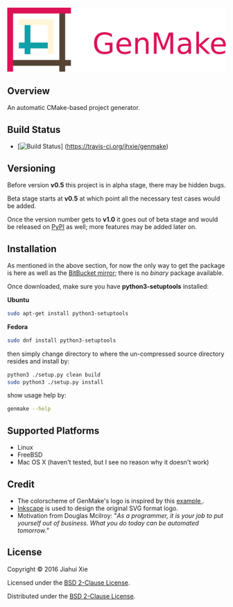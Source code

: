 ![genmake](img/banner.png)

## Overview
An automatic CMake-based project generator.

## Build Status
* [![Build Status](https://travis-ci.org/jhxie/genmake.svg?branch=master)]
(https://travis-ci.org/jhxie/genmake)

## Versioning
Before version **v0.5** this project is in alpha stage, there may be hidden
bugs.

Beta stage starts at **v0.5** at which point all the necessary test cases would
be added.

Once the version number gets to **v1.0** it goes out of beta stage and would
be released on [PyPI](https://pypi.python.org/pypi) as well; more features may
be added later on.

## Installation
As mentioned in the above section, for now the only way to get the package is
here as well as the [BitBucket mirror](https://bitbucket.org/jhxie/genmake);
there is no *binary* package available.

Once downloaded, make sure you have **python3-setuptools** installed:

**Ubuntu**
```bash
sudo apt-get install python3-setuptools
```

**Fedora**
```bash
sudo dnf install python3-setuptools
```
then simply change directory to where the un-compressed source directory
resides and install by:
```bash
python3 ./setup.py clean build
sudo python3 ./setup.py install
```
show usage help by:
```bash
genmake --help
```

## Supported Platforms
* Linux
* FreeBSD
* Mac OS X (haven't tested, but I see no reason why it doesn't work)

## Credit
* The colorscheme of GenMake's logo is inspired by this
[example
](http://i34.photobucket.com/albums/d142/JanetB0601/ColorComboChallenge72.jpg).
* [Inkscape](https://inkscape.org/) is used to design the original SVG format
logo.
* Motivation from Douglas Mcilroy: "*As a programmer, it is your job to put
yourself out of business. What you do today can be automated tomorrow.*"

## License
Copyright &copy; 2016 Jiahui Xie

Licensed under the [BSD 2-Clause License][BSD2].

Distributed under the [BSD 2-Clause License][BSD2].

[BSD2]: https://opensource.org/licenses/BSD-2-Clause
